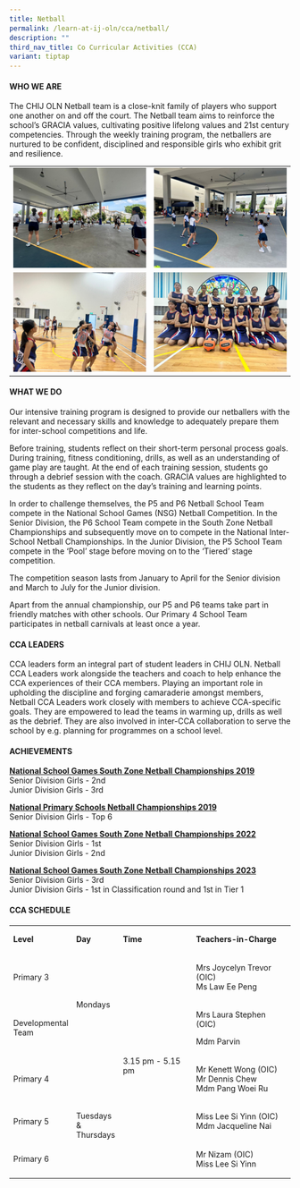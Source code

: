 ```yaml
---
title: Netball
permalink: /learn-at-ij-oln/cca/netball/
description: ""
third_nav_title: Co Curricular Activities (CCA)
variant: tiptap
---
```

<h4>WHO WE ARE</h4><p>The CHIJ OLN Netball team is a close-knit family of players who support one another on and off the court. The Netball team aims to reinforce the school’s GRACIA values, cultivating positive lifelong values and 21st century competencies. Through the weekly training program, the netballers are nurtured to be confident, disciplined and responsible girls who exhibit grit and resilience.&nbsp;&nbsp;</p><table><tbody><tr><td rowspan="1" colspan="1"><div class="isomer-image-wrapper"><img style="width: 100%" height="auto" width="100%" alt="" src="/images/CCAPics/Netball1w.jpg"></div></td><td rowspan="1" colspan="1"><div class="isomer-image-wrapper"><img style="width: 100%" height="auto" width="100%" alt="" src="/images/CCAPics/Netball2w.jpg"></div></td></tr><tr><td rowspan="1" colspan="1"><div class="isomer-image-wrapper"><img style="width: 100%" height="auto" width="100%" alt="" src="/images/CCAPics/Netball3w.jpg"></div></td><td rowspan="1" colspan="1"><div class="isomer-image-wrapper"><img style="width: 100%" height="auto" width="100%" alt="" src="/images/CCAPics/Netball4w.jpg"></div></td></tr></tbody></table><h4>WHAT WE DO</h4><p>Our intensive training program is designed to provide our netballers with the relevant and necessary skills and knowledge to adequately prepare them for inter-school competitions and life.</p><p>Before training, students reflect on their short-term personal process goals. During training, fitness conditioning, drills, as well as an understanding of game play are taught. At the end of each training session, students go through a debrief session with the coach. GRACIA values are highlighted to the students as they reflect on the day’s training and learning points.</p><p>In order to challenge themselves, the P5 and P6 Netball School Team compete in the National School Games (NSG) Netball Competition. In the Senior Division, the P6 School Team compete in the South Zone Netball Championships and subsequently move on to compete in the National Inter-School Netball Championships. In the Junior Division, the P5 School Team compete in the ‘Pool’ stage before moving on to the ‘Tiered’ stage competition.</p><p>The competition season lasts from January to April for the Senior division and March to July for the Junior division.</p><p>Apart from the annual championship, our P5 and P6 teams take part in friendly matches with other schools. Our Primary 4 School Team participates in netball carnivals at least once a year.</p><h4>CCA LEADERS</h4><p>CCA leaders form an integral part of student leaders in CHIJ OLN. Netball CCA Leaders work alongside the teachers and coach to help enhance the CCA experiences of their CCA members. Playing an important role in upholding the discipline and forging camaraderie amongst members, Netball CCA Leaders work closely with members to achieve CCA-specific goals. They are empowered to lead the teams in warming up, drills as well as the debrief. They are also involved in inter-CCA collaboration to serve the school by e.g. planning for programmes on a school level.</p><h4>ACHIEVEMENTS</h4><p><strong><u>National School Games South Zone Netball Championships 2019</u></strong><br>Senior Division Girls - 2nd<br>Junior Division Girls - 3rd</p><p><strong><u>National Primary Schools Netball Championships 2019</u></strong><br>Senior Division Girls - Top 6</p><p><strong><u>National School Games South Zone Netball Championships 2022</u></strong><br>Senior Division Girls - 1st<br>Junior Division Girls - 2nd</p><p><strong><u>National School Games South Zone Netball Championships 2023</u></strong><br>Senior Division Girls - 3rd<br>Junior Division Girls - 1st in Classification round and 1st in Tier 1</p><h4>CCA SCHEDULE</h4><table><tbody><tr><td rowspan="1" colspan="1"><p><strong>Level</strong></p></td><td rowspan="1" colspan="1"><p><strong>Day</strong></p></td><td rowspan="1" colspan="1"><p><strong>Time</strong></p></td><td rowspan="1" colspan="1"><p><strong>Teachers-in-Charge</strong></p></td></tr><tr><td rowspan="1" colspan="1"><p>Primary 3</p></td><td rowspan="2" colspan="1"><p>Mondays</p></td><td rowspan="5" colspan="1"><p>3.15 pm - 5.15 pm</p></td><td rowspan="1" colspan="1"><p>Mrs Joycelyn Trevor (OIC)<br>Ms Law Ee Peng</p></td></tr><tr><td rowspan="1" colspan="1"><p>Developmental <br>Team</p></td><td rowspan="1" colspan="1"><p>Mrs Laura Stephen (OIC)</p><p>Mdm Parvin</p></td></tr><tr><td rowspan="1" colspan="1"><p>Primary 4</p></td><td rowspan="3" colspan="1"><p>&nbsp;</p><p>Tuesdays<br>&amp; <br>Thursdays</p></td><td rowspan="1" colspan="1"><p>Mr Kenett Wong (OIC)<br>Mr Dennis Chew<br>Mdm Pang Woei Ru</p></td></tr><tr><td rowspan="1" colspan="1"><p>Primary 5</p></td><td rowspan="1" colspan="1"><p>Miss Lee Si Yinn (OIC)<br>Mdm Jacqueline Nai</p></td></tr><tr><td rowspan="1" colspan="1"><p>Primary 6</p></td><td rowspan="1" colspan="1"><p>Mr Nizam (OIC)<br>Miss Lee Si Yinn</p></td></tr></tbody></table><p></p>